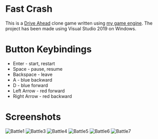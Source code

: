 # Fast Crash
This is a [Drive Ahead](https://play.google.com/store/apps/details?id=com.dodreams.driveahead&hl=en) clone game written using [my game engine](https://github.com/thealing/GameFramework).
The project has been made using Visual Studio 2019 on Windows.
# Button Keybindings
- Enter - start, restart
- Space - pause, resume
- Backspace - leave
- A - blue backward
- D - blue forward
- Left Arrow - red forward
- Right Arrow - red backward
# Screenshots
![Battle1](https://github.com/user-attachments/assets/c25944e5-4be0-4930-bcb6-0eb40cb6034b)
![Battle3](https://github.com/user-attachments/assets/0f7f450e-00ba-46a0-8cd4-f5fd4c350ba8)
![Battle4](https://github.com/user-attachments/assets/4fa6b235-d79b-4902-9293-a12f237ebcde)
![Battle5](https://github.com/user-attachments/assets/acf42ceb-f39f-4084-b545-286a05fb0027)
![Battle6](https://github.com/user-attachments/assets/9b8f09d4-8413-4004-8e79-55f20af9e635)
![Battle7](https://github.com/user-attachments/assets/c11f400a-0492-4d23-bc37-776e1ff73589)
